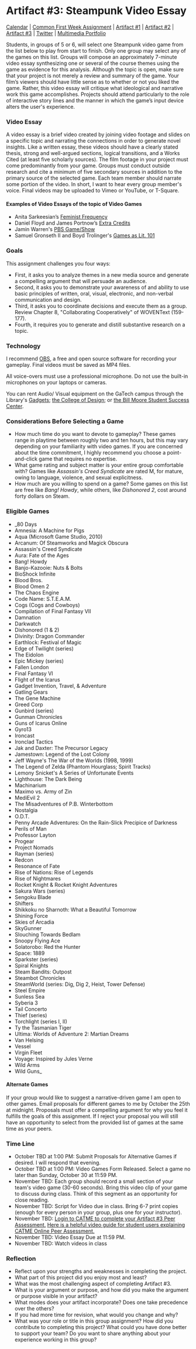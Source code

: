 <h1>Artifact #3: Steampunk Video Essay</h1>

<a href="https://kholterhoff.github.io/F17_ENG_1102/Victorians_In_Cyberspace">Calendar</a>  |  <a href="https://kholterhoff.github.io/F17_ENG_1102/Common_First_Week_Assignment">Common First Week Assignment</a> | <a href="https://kholterhoff.github.io/F17_ENG_1102/Artifact_1">Artifact #1</a> |  <a href="https://kholterhoff.github.io/F17_ENG_1102/Artifact_2">Artifact #2</a> |  <a href="https://kholterhoff.github.io/F17_ENG_1102/Artifact_3">Artifact #3</a> |  <a href="https://kholterhoff.github.io/F17_ENG_1102/Twitter">Twitter</a> | <a href="https://kholterhoff.github.io/F17_ENG_1102/Multimedia_Portfolio">Multimedia Portfolio</a>

Students, in groups of 5 or 6, will select one Steampunk video game from the list below to play from start to finish. Only one group may select any of the games on this list. Groups will compose an approximately 7-minute video essay synthesizing one or several of the course themes using the game as evidence for this analysis. Although the topic is open, make sure that your project is not merely a review and summary of the game. Your film’s viewers should have little sense as to whether or not you liked the game. Rather, this video essay will critique what ideological and narrative work this game accomplishes. Projects should attend particularly to the role of interactive story lines and the manner in which the game’s input device alters the user's experience.
 
 
<h3>Video Essay</h3>
A video essay is a brief video created by joining video footage and slides on a specific topic and narrating the connections in order to generate novel insights. Like a written essay, these videos should have a clearly stated thesis, strong and well-argued sections, logical transitions, and a Works Cited (at least five scholarly sources). The film footage in your project must come predominantly from your game. Groups must conduct outside research and cite a minimum of five secondary sources in addition to the primary source of the selected game. Each team member should narrate some portion of the video. In short, I want to hear every group member's voice. Final videos may be uploaded to Vimeo or YouTube, or T-Square.
 
<h4>Examples of Video Essays of the topic of Video Games</h4>

* Anita Sarkeesian’s <a href="https://feministfrequency.com/">Feminist Frequency</a>
* Daniel Floyd and James Portnow’s <a href="https://www.youtube.com/user/ExtraCreditz">Extra Credits</a>
* Jamin Warren's <a href="https://www.youtube.com/user/pbsgameshow">PBS Game/Show</a>
* Samuel Gronseth II and Boyd Trolinger's <a href="https://www.youtube.com/user/gamesasliterature/featured">Games as Lit. 101</a>

 
<h3>Goals</h3>

This assignment challenges you four ways:

* First, it asks you to analyze themes in a new media source and generate a compelling argument that will persuade an audience.
* Second, it asks you to demonstrate your awareness of and ability to use basic principles of written, oral, visual, electronic, and non-verbal communication and design.
* Third, it asks you to coordinate decisions and execute them as a group. Review Chapter 8, "Collaborating Cooperatively" of WOVENText (159-177).
* Fourth, it requires you to generate and distill substantive research on a topic.

 
<h3>Technology</h3>
I recommend <a href="https://obsproject.com/">OBS</a>, a free and open source software for recording your gameplay. Final videos must be saved as MP4 files.

All voice-overs must use a professional microphone. Do not use the built-in microphones on your laptops or cameras.

You can rent Audio/ Visual equipment on the GaTech campus through the Library's <a href="http://libguides.gatech.edu/gadgets">Gadgets</a>; <a href="https://design.gatech.edu/audiovisual-equipment">the College of Design</a>; or <a href="https://www.ssc.gatech.edu/node/38">the Bill Moore Student Success Center</a>.


<h3>Considerations Before Selecting a Game</h3>

* How much time do you want to devote to gameplay? These games range in playtime between roughly two and ten hours, but this may vary depending on your familiarity with video games. If you are concerned about the time commitment, I highly recommend you choose a point-and-click game that requires no expertise.
* What game rating and subject matter is your entire group comfortable with? Games like _Assassin's Creed Syndicate_ are rated M, for mature, owing to language, violence, and sexual explicitness.
* How much are you willing to spend on a game? Some games on this list are free like _Bang! Howdy_, while others, like _Dishonored 2_, cost around forty dollars on Steam.

 
<h3>Eligible Games</h3>

* _80 Days
* Amnesia: A Machine for Pigs
* Aqua (Microsoft Game Studio, 2010)
* Arcanum: Of Steamworks and Magick Obscura
* Assassin's Creed Syndicate
* Aura: Fate of the Ages
* Bang! Howdy
* Banjo-Kazooie: Nuts & Bolts
* BioShock Infinite
* Blood Bros.
* Blood Omen 2
* The Chaos Engine
* Code Name: S.T.E.A.M.
* Cogs (Cogs and Cowboys)
* Compilation of Final Fantasy VII
* Damnation
* Darkwatch
* Dishonored (1 & 2)
* Divinity: Dragon Commander
* Earthlock: Festival of Magic
* Edge of Twilight (series)
* The Eidolon
* Epic Mickey (series)
* Fallen London
* Final Fantasy VI
* Flight of the Icarus
* Gadget Invention, Travel, & Adventure
* Gatling Gears
* The Gene Machine
* Greed Corp
* Gunbird (series)
* Gunman Chronicles
* Guns of Icarus Online
* Gyro13
* Ironcast
* Ironclad Tactics
* Jak and Daxter: The Precursor Legacy
* Jamestown: Legend of the Lost Colony
* Jeff Wayne's The War of the Worlds (1998, 1999)
* The Legend of Zelda (Phantom Hourglass; Spirit Tracks)
* Lemony Snicket's A Series of Unfortunate Events
* Lighthouse: The Dark Being
* Machinarium
* Maximo vs. Army of Zin
* MediEvil 2
* The Misadventures of P.B. Winterbottom
* Nostalgia
* O.D.T.
* Penny Arcade Adventures: On the Rain-Slick Precipice of Darkness
* Perils of Man
* Professor Layton
* Progear
* Project Nomads
* Rayman (series)
* Redcon
* Resonance of Fate
* Rise of Nations: Rise of Legends
* Rise of Nightmares
* Rocket Knight & Rocket Knight Adventures
* Sakura Wars (series)
* Sengoku Blade
* Shifters
* Shikkoku no Sharnoth: What a Beautiful Tomorrow
* Shining Force
* Skies of Arcadia
* SkyGunner
* Slouching Towards Bedlam
* Snoopy Flying Ace
* Solatorobo: Red the Hunter
* Space: 1889
* Sparkster (series)
* Spiral Knights
* Steam Bandits: Outpost
* Steambot Chronicles
* SteamWorld (series: Dig, Dig 2, Heist, Tower Defense)
* Steel Empire
* Sunless Sea
* Syberia 3
* Tail Concerto
* Thief (series)
* Torchlight (series I, II)
* Ty the Tasmanian Tiger
* Ultima: Worlds of Adventure 2: Martian Dreams
* Van Helsing
* Vessel
* Virgin Fleet
* Voyage: Inspired by Jules Verne
* Wild Arms
* Wild Guns_


<h4>Alternate Games</h4>
If your group would like to suggest a narrative-driven game I am open to other games. Email proposals for different games to me by October the 25th at midnight. Proposals must offer a compelling argument for why you feel it fulfills the goals of this assignment. If I reject your proposal you will still have an opportunity to select from the provided list of games at the same time as your peers.

 
<h3>Time Line</h3>

* October TBD at 1:00 PM: Submit Proposals for Alternative Games if desired. I will respond that evening.
* October TBD at 1:00 PM: Video Games Form Released. Select a game no later than Sunday, October 30 at 11:59 PM.
* November TBD: Each group should record a small section of your team's video game (30-60 seconds). Bring this video clip of your game to discuss during class. Think of this segment as an opportunity for close reading.
* November TBD: Script for Video due in class. Bring 6-7 print copies (enough for every person in your group, plus one for your instructor).
* November TBD: <a href="http://info.catme.org/">Login to CATME to complete your  Artifact #3 Peer Assessment.</a> <a href="https://www.youtube.com/watch?v=mLTBtksrTFY">Here is a helpful video guide for student users  explaining CATME Online Peer Assessment.</a>
* November TBD: Video Essay Due at 11:59 PM.
* November TBD: Watch videos in class


<h3>Reflection</h3>

* Reflect upon your strengths and weaknesses in completing the project.
* What part of this project did you enjoy most and least?
* What was the most challenging aspect of completing Artifact #3.
* What is your argument or purpose, and how did you make the argument or purpose visible in your artifact?
* What modes does your artifact incorporate? Does one take precedence over the others?
* If you had more time for revision, what would you change and why?
* What was your role or title in this group assignment? How did you contribute to completing this project? What could you have done better to support your team? Do you want to share anything about your experience working in this group?
